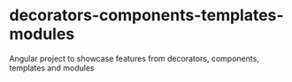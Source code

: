 # decorators-components-templates-modules
Angular project to showcase features from decorators, components, templates and modules

